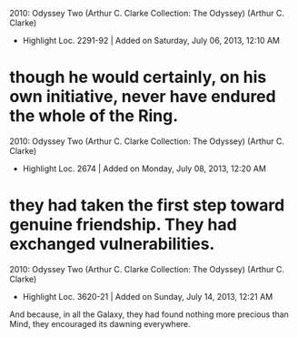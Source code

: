 2010: Odyssey Two (Arthur C. Clarke Collection: The Odyssey) (Arthur C. Clarke)
- Highlight Loc. 2291-92  | Added on Saturday, July 06, 2013, 12:10 AM

though he would certainly, on his own initiative, never have endured the whole of the Ring.
==========
2010: Odyssey Two (Arthur C. Clarke Collection: The Odyssey) (Arthur C. Clarke)
- Highlight Loc. 2674  | Added on Monday, July 08, 2013, 12:20 AM

they had taken the first step toward genuine friendship. They had exchanged vulnerabilities.
==========
2010: Odyssey Two (Arthur C. Clarke Collection: The Odyssey) (Arthur C. Clarke)
- Highlight Loc. 3620-21  | Added on Sunday, July 14, 2013, 12:21 AM

And because, in all the Galaxy, they had found nothing more precious than Mind, they encouraged its dawning everywhere.
